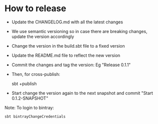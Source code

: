 

# How to release

- Update the CHANGELOG.md with all the latest changes
- We use semantic versioning so in case there are breaking changes, update the version accordingly
- Change the version in the build.sbt file to a fixed version
- Update the README.md file to reflect the new version
- Commit the changes and tag the version: Eg "Release 0.1.1"
- Then, for cross-publish:

    sbt +publish

- Start change the version again to the next snapshot and commit "Start 0.1.2-SNAPSHOT"

Note:
To login to bintray:

    sbt bintrayChangeCredentials

